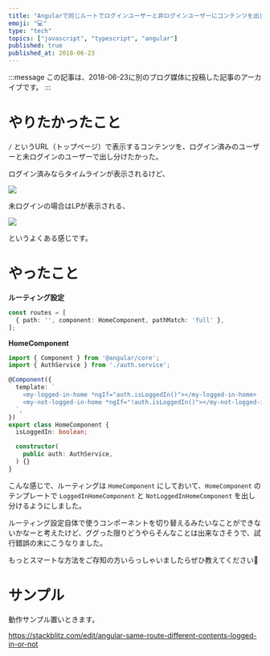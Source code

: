 ```yaml
---
title: "Angularで同じルートでログインユーザーと非ログインユーザーにコンテンツを出し分ける"
emoji: "💻"
type: "tech"
topics: ["javascript", "typescript", "angular"]
published: true
published_at: 2018-06-23
---
```


:::message
この記事は、2018-06-23に別のブログ媒体に投稿した記事のアーカイブです。
:::

# やりたかったこと

`/` というURL（トップページ）で表示するコンテンツを、ログイン済みのユーザーと未ログインのユーザーで出し分けたかった。

ログイン済みならタイムラインが表示されるけど、

![](https://user-images.githubusercontent.com/4360663/73584984-fb231e80-44df-11ea-853a-eecc8f474648.png)

未ログインの場合はLPが表示される、

![](https://user-images.githubusercontent.com/4360663/73585008-26a60900-44e0-11ea-9bd4-8c4a53ac82b2.png)

というよくある感じです。

# やったこと

**ルーティング設定**

```ts
const routes = [
  { path: '', component: HomeComponent, pathMatch: 'full' },
];
```

**HomeComponent**

```ts
import { Component } from '@angular/core';
import { AuthService } from './auth.service';

@Component({
  template: `
    <my-logged-in-home *ngIf="auth.isLoggedIn()"></my-logged-in-home>
    <my-not-logged-in-home *ngIf="!auth.isLoggedIn()"></my-not-logged-in-home>
  `,
})
export class HomeComponent {
  isLoggedIn: boolean;

  constructor(
    public auth: AuthService,
  ) {}
}
```

こんな感じで、ルーティングは `HomeComponent` にしておいて、`HomeComponent` のテンプレートで `LoggedInHomeComponent` と `NotLoggedInHomeComponent` を出し分けるようにしました。

ルーティング設定自体で使うコンポーネントを切り替えるみたいなことができないかなーと考えたけど、ググった限りどうやらそんなことは出来なさそうで、試行錯誤の末にこうなりました。

もっとスマートな方法をご存知の方いらっしゃいましたらぜひ教えてください🙏

# サンプル

動作サンプル置いときます。

<https://stackblitz.com/edit/angular-same-route-different-contents-logged-in-or-not>
